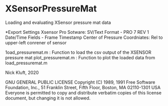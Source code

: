 # XSensorPressureMat
Loading and evaluating XSensor pressure mat data

*Export Settings Xsensor Pro Sotware:
    SV/Text Format  - PRO 7 REV 1
    Date/Time Fields - Frame Timestamp
    Center of Pressure Coordniates: Rel to upper-left conrener of sensor

1oad_pressuremat.m : Function to load the csv output of the XSENSOR pressure mat
plot_pressuremat.m : Function to plot the loaded data from load_pressuremat.m

Nick Kluft, 2020

GNU GENERAL PUBLIC LICENSE
Copyright (C) 1989, 1991 Free Software Foundation, Inc.,
51 Franklin Street, Fifth Floor, Boston, MA 02110-1301 USA
Everyone is permitted to copy and distribute verbatim copies
of this license document, but changing it is not allowed.
